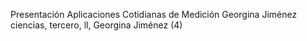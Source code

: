 Presentación Aplicaciones Cotidianas de Medición Georgina Jiménez
ciencias, tercero, ll, Georgina Jiménez (4)